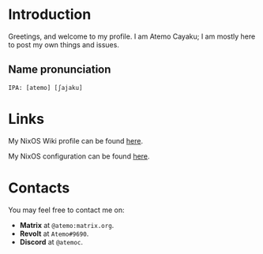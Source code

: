 # Introduction
Greetings, and welcome to my profile. I am Atemo Cayaku; I am mostly here to post my own things and issues.

## Name pronunciation
`IPA: [atemo] [ʃajaku]`

# Links
My NixOS Wiki profile can be found [here](https://wiki.nixos.org/wiki/User:Atemo_C).

My NixOS configuration can be found [here](https://github.com/Atemo-C/NixOS-configuration).

# Contacts
You may feel free to contact me on:

* **Matrix** at `@atemo:matrix.org`.
* **Revolt** at `Atemo#9690`.
* **Discord** at `@atemoc`.
